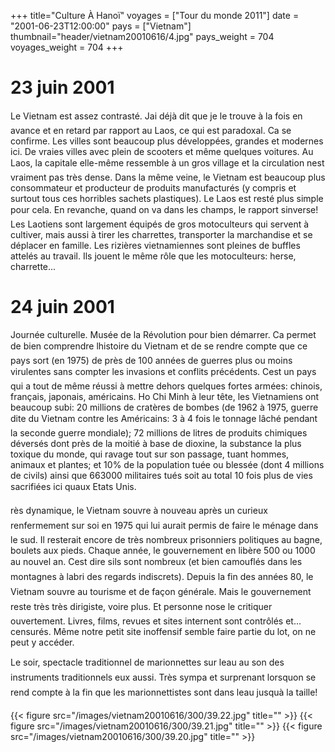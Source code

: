 +++
title="Culture À Hanoï"
voyages = ["Tour du monde 2011"]
date = "2001-06-23T12:00:00"
pays = ["Vietnam"]
thumbnail="header/vietnam20010616/4.jpg"
pays_weight = 704
voyages_weight = 704
+++
# 23 juin 2001

Le Vietnam est assez contrasté. Jai déjà dit que je le trouve à la fois en 
avance et en retard par rapport au Laos, ce qui est paradoxal. Ca se confirme. 
Les villes sont beaucoup plus développées, grandes et modernes ici. De vraies 
villes avec plein de scooters et même quelques voitures. Au Laos, la capitale 
elle-même ressemble à un gros village et la circulation nest vraiment pas très 
dense. Dans la même veine, le Vietnam est beaucoup plus consommateur et producteur 
de produits manufacturés (y compris et surtout tous ces horribles sachets plastiques). 
Le Laos est resté plus simple pour cela. En revanche, quand on va dans les champs, 
le rapport sinverse! Les Laotiens sont largement équipés de gros motoculteurs 
qui servent à cultiver, mais aussi à tirer les charrettes, transporter la marchandise 
et se déplacer en famille. Les rizières vietnamiennes sont pleines de buffles 
attelés au travail. Ils jouent le même rôle que les motoculteurs: herse, charrette...

# 24 juin 2001

Journée culturelle. Musée de la Révolution pour bien démarrer. Ca permet de 
bien comprendre lhistoire du Vietnam et de se rendre compte que ce pays sort 
(en 1975) de près de 100 années de guerres plus ou moins virulentes sans compter 
les invasions et conflits précédents. Cest un pays qui a tout de même réussi 
à mettre dehors quelques fortes armées: chinois, français, japonais, américains. 
Ho Chi Minh à leur tête, les Vietnamiens ont beaucoup subi: 20 millions de cratères 
de bombes (de 1962 à 1975, guerre dite du Vietnam contre les Américains: 3 
à 4 fois le tonnage lâché pendant la seconde guerre mondiale); 72 millions de 
litres de produits chimiques déversés dont près de la moitié à base de dioxine, 
la substance la plus toxique du monde, qui ravage tout sur son passage, tuant 
hommes, animaux et plantes; et 10% de la population tuée ou blessée (dont 4 
millions de civils) ainsi que 663000 militaires tués soit au total 10 fois plus 
de vies sacrifiées ici quaux Etats Unis. 

rès dynamique, le Vietnam souvre à nouveau après un curieux renfermement sur 
soi en 1975 qui lui aurait permis de faire le ménage dans le sud. Il resterait 
encore de très nombreux prisonniers politiques au bagne, boulets aux pieds. 
Chaque année, le gouvernement en libère 500 ou 1000 au nouvel an. Cest dire 
sils sont nombreux (et bien camouflés dans les montagnes à labri des regards 
indiscrets). Depuis la fin des années 80, le Vietnam souvre au tourisme et 
de façon générale. Mais le gouvernement reste très très dirigiste, voire plus. 
Et personne nose le critiquer ouvertement. Livres, films, revues et sites internent 
sont contrôlés et... censurés. Même notre petit site inoffensif semble faire 
partie du lot, on ne peut y accéder. 

Le soir, spectacle traditionnel de marionnettes sur leau au son des instruments 
traditionnels eux aussi. Très sympa et surprenant lorsquon se rend compte à 
la fin que les marionnettistes sont dans leau jusquà la taille! 


<div id="TOTO">{{< figure src="/images/vietnam20010616/300/39.22.jpg" title="" >}}
{{< figure src="/images/vietnam20010616/300/39.21.jpg" title="" >}}
{{< figure src="/images/vietnam20010616/300/39.20.jpg" title="" >}}
</DIV>

